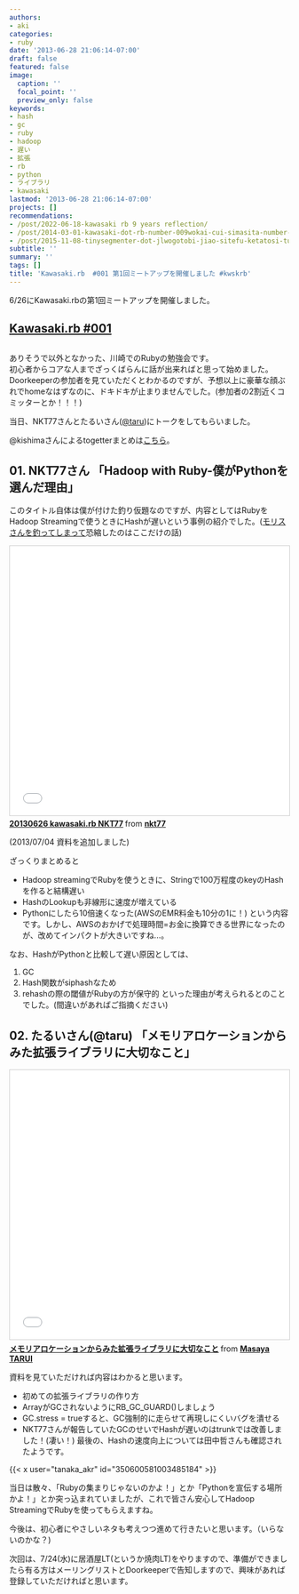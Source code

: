 ```yaml
---
authors:
- aki
categories:
- ruby
date: '2013-06-28 21:06:14-07:00'
draft: false
featured: false
image:
  caption: ''
  focal_point: ''
  preview_only: false
keywords:
- hash
- gc
- ruby
- hadoop
- 遅い
- 拡張
- rb
- python
- ライブラリ
- kawasaki
lastmod: '2013-06-28 21:06:14-07:00'
projects: []
recommendations:
- /post/2022-06-18-kawasaki rb 9 years reflection/
- /post/2014-03-01-kawasaki-dot-rb-number-009wokai-cui-simasita-number-kwskrb/
- /post/2015-11-08-tinysegmenter-dot-jlwogotobi-jiao-sitefu-ketatosi-tutararuo-zhe-gazui-shi-hua-sitekureta/
subtitle: ''
summary: ''
tags: []
title: 'Kawasaki.rb  #001 第1回ミートアップを開催しました #kwskrb'
---
```


6/26にKawasaki.rbの第1回ミートアップを開催しました。

## [Kawasaki.rb #001](http://kawasakirb.doorkeeper.jp/events/4115)

## 
ありそうで以外となかった、川崎でのRubyの勉強会です。  
初心者からコアな人までざっくばらんに話が出来ればと思って始めました。  
Doorkeeperの参加者を見ていただくとわかるのですが、予想以上に豪華な顔ぶれでhomeなはずなのに、ドキドキが止まりませんでした。(参加者の2割近くコミッターとか！！！)

当日、NKT77さんとたるいさん([@taru](http://twitter.com/taru))にトークをしてもらいました。

@kishimaさんによるtogetterまとめは[こちら](http://togetter.com/li/525981)。

## 01. NKT77さん 「Hadoop with Ruby-僕がPythonを選んだ理由」
このタイトル自体は僕が付けた釣り仮題なのですが、内容としてはRubyをHadoop Streamingで使うときにHashが遅いという事例の紹介でした。([モリスさんを釣ってしまって](http://b.hatena.ne.jp/entry/kawasakirb.doorkeeper.jp/events/4115)恐縮したのはここだけの話)

<iframe src="//www.slideshare.net/slideshow/embed_code/key/qNf9UAatermiB5" width="595" height="485" frameborder="0" marginwidth="0" marginheight="0" scrolling="no" style="border:1px solid #CCC; border-width:1px; margin-bottom:5px; max-width: 100%;" allowfullscreen> </iframe> <div style="margin-bottom:5px"> <strong> <a href="//www.slideshare.net/nkt77/20130626-kawasakirb-nkt-23692953" title="20130626 kawasaki.rb NKT77" target="_blank">20130626 kawasaki.rb NKT77</a> </strong> from <strong><a href="//www.slideshare.net/nkt77" target="_blank">nkt77</a></strong> </div>

(2013/07/04 資料を追加しました)

ざっくりまとめると

- Hadoop streamingでRubyを使うときに、Stringで100万程度のkeyのHashを作ると結構遅い
- HashのLookupも非線形に速度が増えている
- Pythonにしたら10倍速くなった(AWSのEMR料金も10分の1に！)
という内容です。しかし、AWSのおかげで処理時間=お金に換算できる世界になったのが、改めてインパクトが大きいですね...。

なお、HashがPythonと比較して遅い原因としては、

1. GC
2. Hash関数がsiphashなため
3. rehashの際の閾値がRubyの方が保守的
といった理由が考えられるとのことでした。(間違いがあればご指摘ください)
## 02. たるいさん(@taru) 「メモリアロケーションからみた拡張ライブラリに大切なこと」

<iframe src="//www.slideshare.net/slideshow/embed_code/key/1rv0A73MvVSEjR" width="595" height="485" frameborder="0" marginwidth="0" marginheight="0" scrolling="no" style="border:1px solid #CCC; border-width:1px; margin-bottom:5px; max-width: 100%;" allowfullscreen> </iframe> <div style="margin-bottom:5px"> <strong> <a href="//www.slideshare.net/tarui/ss-23517958" title="メモリアロケーションからみた拡張ライブラリに大切なこと" target="_blank">メモリアロケーションからみた拡張ライブラリに大切なこと</a> </strong> from <strong><a href="//www.slideshare.net/tarui" target="_blank">Masaya TARUI</a></strong> </div>

資料を見ていただければ内容はわかると思います。

- 初めての拡張ライブラリの作り方
- ArrayがGCされないようにRB\_GC\_GUARD()しましょう
- GC.stress = trueすると、GC強制的に走らせて再現しにくいバグを潰せる
- NKT77さんが報告していたGCのせいでHashが遅いのはtrunkでは改善しました！(凄い！)
最後の、Hashの速度向上については田中哲さんも確認されたようです。


{{< x user="tanaka_akr" id="350600581003485184" >}}


当日は散々、「Rubyの集まりじゃないのかよ！」とか「Pythonを宣伝する場所かよ！」とか突っ込まれていましたが、これで皆さん安心してHadoop StreamingでRubyを使ってもらえますね。

今後は、初心者にやさしいネタも考えつつ進めて行きたいと思います。（いらないのかな？)

次回は、7/24(水)に居酒屋LT(というか焼肉LT)をやりますので、準備ができましたら有る方はメーリングリストとDoorkeeperで告知しますので、興味があれば登録していただければと思います。